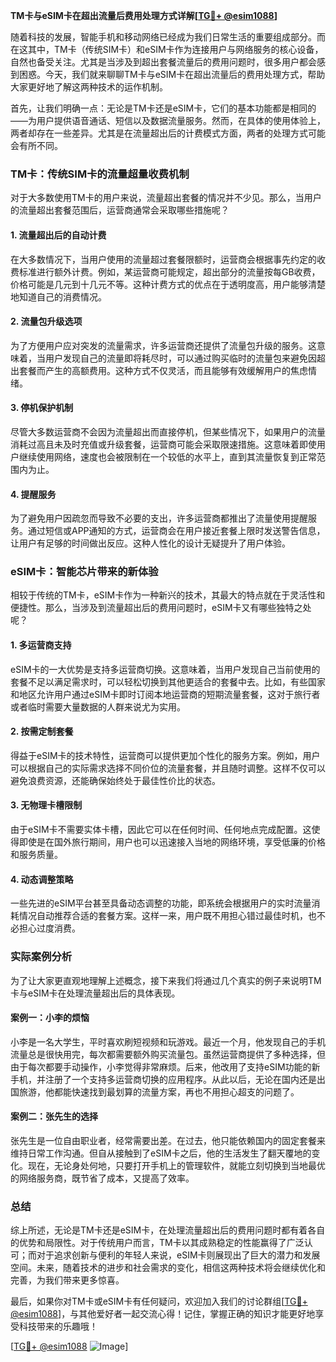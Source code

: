 **TM卡与eSIM卡在超出流量后费用处理方式详解[[TG💪+ @esim1088](https://t.me/s/esim1088)]**

随着科技的发展，智能手机和移动网络已经成为我们日常生活的重要组成部分。而在这其中，TM卡（传统SIM卡）和eSIM卡作为连接用户与网络服务的核心设备，自然也备受关注。尤其是当涉及到超出套餐流量后的费用问题时，很多用户都会感到困惑。今天，我们就来聊聊TM卡与eSIM卡在超出流量后的费用处理方式，帮助大家更好地了解这两种技术的运作机制。

首先，让我们明确一点：无论是TM卡还是eSIM卡，它们的基本功能都是相同的——为用户提供语音通话、短信以及数据流量服务。然而，在具体的使用体验上，两者却存在一些差异。尤其是在流量超出后的计费模式方面，两者的处理方式可能会有所不同。

### TM卡：传统SIM卡的流量超量收费机制

对于大多数使用TM卡的用户来说，流量超出套餐的情况并不少见。那么，当用户的流量超出套餐范围后，运营商通常会采取哪些措施呢？

#### 1. **流量超出后的自动计费**
在大多数情况下，当用户使用的流量超过套餐限额时，运营商会根据事先约定的收费标准进行额外计费。例如，某运营商可能规定，超出部分的流量按每GB收费，价格可能是几元到十几元不等。这种计费方式的优点在于透明度高，用户能够清楚地知道自己的消费情况。

#### 2. **流量包升级选项**
为了方便用户应对突发的流量需求，许多运营商还提供了流量包升级的服务。这意味着，当用户发现自己的流量即将耗尽时，可以通过购买临时的流量包来避免因超出套餐而产生的高额费用。这种方式不仅灵活，而且能够有效缓解用户的焦虑情绪。

#### 3. **停机保护机制**
尽管大多数运营商不会因为流量超出而直接停机，但某些情况下，如果用户的流量消耗过高且未及时充值或升级套餐，运营商可能会采取限速措施。这意味着即使用户继续使用网络，速度也会被限制在一个较低的水平上，直到其流量恢复到正常范围内为止。

#### 4. **提醒服务**
为了避免用户因疏忽而导致不必要的支出，许多运营商都推出了流量使用提醒服务。通过短信或APP通知的方式，运营商会在用户接近套餐上限时发送警告信息，让用户有足够的时间做出反应。这种人性化的设计无疑提升了用户体验。

### eSIM卡：智能芯片带来的新体验

相较于传统的TM卡，eSIM卡作为一种新兴的技术，其最大的特点就在于灵活性和便捷性。那么，当涉及到流量超出后的费用问题时，eSIM卡又有哪些独特之处呢？

#### 1. **多运营商支持**
eSIM卡的一大优势是支持多运营商切换。这意味着，当用户发现自己当前使用的套餐不足以满足需求时，可以轻松切换到其他更适合的套餐中去。比如，有些国家和地区允许用户通过eSIM卡即时订阅本地运营商的短期流量套餐，这对于旅行者或者临时需要大量数据的人群来说尤为实用。

#### 2. **按需定制套餐**
得益于eSIM卡的技术特性，运营商可以提供更加个性化的服务方案。例如，用户可以根据自己的实际需求选择不同价位的流量套餐，并且随时调整。这样不仅可以避免浪费资源，还能确保始终处于最佳性价比的状态。

#### 3. **无物理卡槽限制**
由于eSIM卡不需要实体卡槽，因此它可以在任何时间、任何地点完成配置。这使得即使是在国外旅行期间，用户也可以迅速接入当地的网络环境，享受低廉的价格和服务质量。

#### 4. **动态调整策略**
一些先进的eSIM平台甚至具备动态调整的功能，即系统会根据用户的实时流量消耗情况自动推荐合适的套餐方案。这样一来，用户既不用担心错过最佳时机，也不必担心过度消费。

### 实际案例分析

为了让大家更直观地理解上述概念，接下来我们将通过几个真实的例子来说明TM卡与eSIM卡在处理流量超出后的具体表现。

#### 案例一：小李的烦恼
小李是一名大学生，平时喜欢刷短视频和玩游戏。最近一个月，他发现自己的手机流量总是很快用完，每次都需要额外购买流量包。虽然运营商提供了多种选择，但由于每次都要手动操作，小李觉得非常麻烦。后来，他改用了支持eSIM功能的新手机，并注册了一个支持多运营商切换的应用程序。从此以后，无论在国内还是出国旅游，他都能快速找到最划算的流量方案，再也不用担心超支的问题了。

#### 案例二：张先生的选择
张先生是一位自由职业者，经常需要出差。在过去，他只能依赖国内的固定套餐来维持日常工作沟通。但自从接触到了eSIM卡之后，他的生活发生了翻天覆地的变化。现在，无论身处何地，只要打开手机上的管理软件，就能立刻切换到当地最优的网络服务商，既节省了成本，又提高了效率。

### 总结

综上所述，无论是TM卡还是eSIM卡，在处理流量超出后的费用问题时都有着各自的优势和局限性。对于传统用户而言，TM卡以其成熟稳定的性能赢得了广泛认可；而对于追求创新与便利的年轻人来说，eSIM卡则展现出了巨大的潜力和发展空间。未来，随着技术的进步和社会需求的变化，相信这两种技术将会继续优化和完善，为我们带来更多惊喜。

最后，如果你对TM卡或eSIM卡有任何疑问，欢迎加入我们的讨论群组[[TG💪+ @esim1088](https://t.me/s/esim1088)]，与其他爱好者一起交流心得！记住，掌握正确的知识才能更好地享受科技带来的乐趣哦！

[[TG💪+ @esim1088](https://t.me/s/esim1088) ![Image](https://i.postimg.cc/4NQfJmqS/Snipaste-2025-05-13-00-14-12.png)]